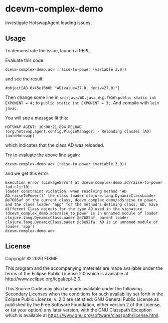 # dcevm-complex-demo

Investigate HotswapAgent loading issues.

## Usage

To demonstrate the issue, launch a REPL.

Evaluate this code:
```
dcevm-complex-demo.ad> (raise-to-power (variable 3.0))
```
and see the result:
```
#object[AD 0x45e16b0b "AD(value=27.0, deriv=27.0)"]
```
Then change some line in `src/java/AD.java`, e.g. from `public static int EXPONENT = 4;` to `public static int EXPONENT = 3;`. And compile with `lein javac`.

You will see a messgae lit this:
```
HOTSWAP AGENT: 10:00:21.894 RELOAD (org.hotswap.agent.config.PluginManager) - Reloading classes [AD] (autoHotswap)
```
which indicates that the class AD was reloaded.

Try to evaluate the above line again:
```
dcevm-complex-demo.ad> (raise-to-power (variable 3.0))
```
and we get this error:
``` 
Execution error (LinkageError) at dcevm-complex-demo.ad/raise-to-power (ad.clj:10).
loader constraint violation: when resolving method 'AD AD.raiseToPower()' the class loader clojure.lang.DynamicClassLoader @e7685af of the current class, dcevm_complex_demo/ad$raise_to_power, and the class loader 'app' for the method's defining class, AD, have different Class objects for the type AD used in the signature (dcevm_complex_demo.ad$raise_to_power is in unnamed module of loader clojure.lang.DynamicClassLoader @e7685af, parent loader clojure.lang.DynamicClassLoader @c8e92fa; AD is in unnamed module of loader 'app')
dcevm-complex-demo.ad> 
```

## License

Copyright © 2020 FIXME

This program and the accompanying materials are made available under the
terms of the Eclipse Public License 2.0 which is available at
http://www.eclipse.org/legal/epl-2.0.

This Source Code may also be made available under the following Secondary
Licenses when the conditions for such availability set forth in the Eclipse
Public License, v. 2.0 are satisfied: GNU General Public License as published by
the Free Software Foundation, either version 2 of the License, or (at your
option) any later version, with the GNU Classpath Exception which is available
at https://www.gnu.org/software/classpath/license.html.

